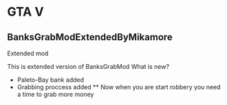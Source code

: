 # GTA V
## BanksGrabModExtendedByMikamore
Extended mod

This is extended version of BanksGrabMod
What is new?
* Paleto-Bay bank added
* Grabbing proccess added
** Now when you are start robbery you need a time to grab more money
